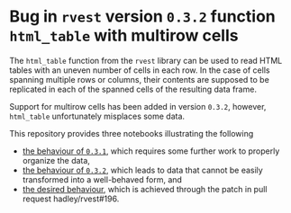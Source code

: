 # Bug in `rvest` version `0.3.2` function `html_table` with multirow cells

The `html_table` function from the `rvest` library can be used to read HTML tables with an uneven number of cells in each row. In the case of cells spanning multiple rows or columns, their contents are supposed to be replicated in each of the spanned cells of the resulting data frame.

Support for multirow cells has been added in version `0.3.2`, however, `html_table` unfortunately misplaces some data.

This repository provides three notebooks illustrating the following

* [the behaviour of `0.3.1`](https://rawgit.com/jaanos/rvest-table-fill/master/rvest-0.3.1.nb.html), which requires some further work to properly organize the data,
* [the behaviour of `0.3.2`](https://rawgit.com/jaanos/rvest-table-fill/master/rvest-0.3.2.nb.html), which leads to data that cannot be easily transformed into a well-behaved form, and
* [the desired behaviour](https://rawgit.com/jaanos/rvest-table-fill/master/rvest-pr196.nb.html), which is achieved through the patch in pull request hadley/rvest#196.
